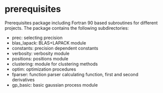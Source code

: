 # prerequisites
Prerequisites package including Fortran 90 based subroutines for different projects.
The package contains the following subdirectories:
* prec: selecting precision
* blas_lapack: BLAS+LAPACK module
* constants: precision dependent constants
* verbosity: verbosity module
* positions: positions module
* clustering: module for clustering methods
* optim: optimization procedures
* fparser: function parser calculating function, first and second derivatives
* gp_basic: basic gaussian process module
